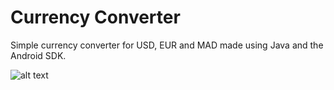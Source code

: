# Currency Converter

Simple currency converter for USD, EUR and MAD made using Java and the Android SDK.

![alt text](https://i.imgur.com/N0mlznS.png)
